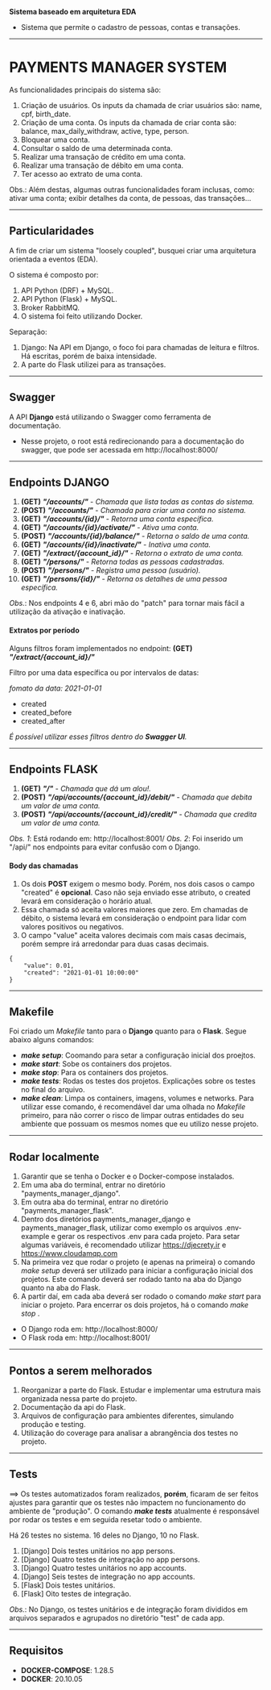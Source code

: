 **Sistema baseado em arquitetura EDA**

- Sistema que permite o cadastro de pessoas, contas e transações.

---

# PAYMENTS MANAGER SYSTEM

As funcionalidades principais do sistema são:

1. Criação de usuários. Os inputs da chamada de criar usuários são: name, cpf, birth_date.
2. Criação de uma conta. Os inputs da chamada de criar conta são: balance, max_daily_withdraw, active, type, person.
3. Bloquear uma conta. 
4. Consultar o saldo de uma determinada conta.
5. Realizar uma transação de crédito em uma conta.
6. Realizar uma transação de débito em uma conta.
7. Ter acesso ao extrato de uma conta.

Obs.: Além destas, algumas outras funcionalidades foram inclusas, como: ativar uma conta; exibir detalhes da conta, de pessoas, das transações...

---

## Particularidades

A fim de criar um sistema "loosely coupled", busquei criar uma arquitetura orientada a eventos (EDA). 

O sistema é composto por:

1. API Python (DRF) + MySQL.
2. API Python (Flask) + MySQL.
3. Broker RabbitMQ.
4. O sistema foi feito utilizando Docker.

Separação:

1. Django:
Na API em Django, o foco foi para chamadas de leitura e filtros. Há escritas, porém de baixa intensidade.
2. A parte do Flask utilizei para as transações.

---

## Swagger

A API **Django** está utilizando o Swagger como ferramenta de documentação.

* Nesse projeto, o root está redirecionando para a documentação do swagger, que pode ser acessada em http://localhost:8000/

---

## Endpoints DJANGO

1. **(GET)** **_"/accounts/"_** - *Chamada que lista todas as contas do sistema.*
2. **(POST)** **_"/accounts/"_** - *Chamada para criar uma conta no sistema.*
3. **(GET)** **_"/accounts/{id}/"_** - *Retorna uma conta específica.*
4. **(GET)** **_"/accounts/{id}/activate/"_** - *Ativa uma conta.*
5. **(POST)** **_"/accounts/{id}/balance/"_** - *Retorna o saldo de uma conta.*
6. **(GET)** **_"/accounts/{id}/inactivate/"_** - *Inativa uma conta.*
7. **(GET)** **_"/extract/{account_id}/"_** - *Retorna o extrato de uma conta.*
8. **(GET)** **_"/persons/"_** - *Retorna todas as pessoas cadastradas.*
9. **(POST)** **_"/persons/"_** - *Registra uma pessoa (usuário).*
10. **(GET)** **_"/persons/{id}/"_** - *Retorna os detalhes de uma pessoa específica.*

_Obs._: Nos endpoints 4 e 6, abri mão do "patch" para tornar mais fácil a utilização da ativação e inativação.


#### Extratos por período

Alguns filtros foram implementados no endpoint: **(GET)** **_"/extract/{account_id}/"_**

Filtro por uma data específica ou por intervalos de datas:

_fomato da data: 2021-01-01_

* created
* created_before
* created_after 

_É possível utilizar esses filtros dentro do **Swagger UI**._

---

## Endpoints FLASK

1. **(GET)** **_"/"_** - *Chamada que dá um alou!.*
2. **(POST)** **_"/api/accounts/{account_id}/debit/"_** - *Chamada que debita um valor de uma conta.*
3. **(POST)** **_"/api/accounts/{account_id}/credit/"_** - *Chamada que credita um valor de uma conta.*

_Obs. 1_: Está rodando em: http://localhost:8001/
_Obs. 2_: Foi inserido um "/api/" nos endpoints para evitar confusão com o Django.


#### Body das chamadas

1. Os dois **POST** exigem o mesmo body. Porém, nos dois casos o campo "created" é **opcional**. Caso não seja enviado esse atributo, o created levará em consideração o horário atual.
2. Essa chamada só aceita valores maiores que zero. Em chamadas de débito, o sistema levará em consideração o endpoint para lidar com valores positivos ou negativos.
3. O campo "value" aceita valores decimais com mais casas decimais, porém sempre irá arredondar para duas casas decimais.

```
{
    "value": 0.01,
    "created": "2021-01-01 10:00:00"
}
```

---

## Makefile

Foi criado um _Makefile_ tanto para o **Django** quanto para o **Flask**. Segue abaixo alguns comandos:

* **_make setup_**: Coomando para setar a configuração inicial dos proejtos.
* **_make start_**: Sobe os containers dos projetos.
* **_make stop_**: Para os containers dos projetos.
* **_make tests_**: Rodas os testes dos projetos. Explicações sobre os testes no final do arquivo.
* **_make clean_**: Limpa os containers, imagens, volumes e networks. Para utilizar esse comando, é recomendável dar uma olhada no _Makefile_ primeiro, para não correr o risco de limpar outras entidades do seu ambiente que possuam os mesmos nomes que eu utilizo nesse projeto.

---

## Rodar localmente


1. Garantir que se tenha o Docker e o Docker-compose instalados.
2. Em uma aba do terminal, entrar no diretório "payments_manager_django".
3. Em outra aba do terminal, entrar no diretório "payments_manager_flask".
4. Dentro dos diretórios payments_manager_django e payments_manager_flask, utilizar como exemplo os arquivos .env-example e gerar os respectivos .env para cada projeto. Para setar algumas variáveis, é recomendado utilizar https://djecrety.ir e https://www.cloudamqp.com
5. Na primeira vez que rodar o projeto (e apenas na primeira) o comando _make setup_ deverá ser utilizado para iniciar a configuração inicial dos projetos. Este comando deverá ser rodado tanto na aba do Django quanto na aba do Flask.
6. A partir daí, em cada aba deverá ser rodado o comando _make start_ para iniciar o projeto. Para encerrar os dois projetos, há o comando _make stop_ .

* O Django roda em: http://localhost:8000/
* O Flask roda em: http://localhost:8001/

---

## Pontos a serem melhorados

1. Reorganizar a parte do Flask. Estudar e implementar uma estrutura mais organizada nessa parte do projeto.
2. Documentação da api do Flask.
3. Arquivos de configuração para ambientes diferentes, simulando produção e testing.
4. Utilização do coverage para analisar a abrangência dos testes no projeto.

---

## Tests

==> Os testes automatizados foram realizados, **porém**, ficaram de ser feitos ajustes para garantir que os testes não impactem no funcionamento do ambiente de "produção". O comando **_make tests_** atualmente é responsável por rodar os testes e em seguida resetar todo o ambiente.

Há 26 testes no sistema. 16 deles no Django, 10 no Flask.

1. [Django] Dois testes unitários no app persons.
2. [Django] Quatro testes de integração no app persons.
3. [Django] Quatro testes unitários no app accounts.
4. [Django] Seis testes de integração no app accounts.
5. [Flask] Dois testes unitários.
6. [Flask] Oito testes de integração.

_Obs._: No Django, os testes unitários e de integração foram divididos em arquivos separados e agrupados no diretório "test" de cada app.

---

## Requisitos

* **DOCKER-COMPOSE**: 1.28.5
* **DOCKER**: 20.10.05


